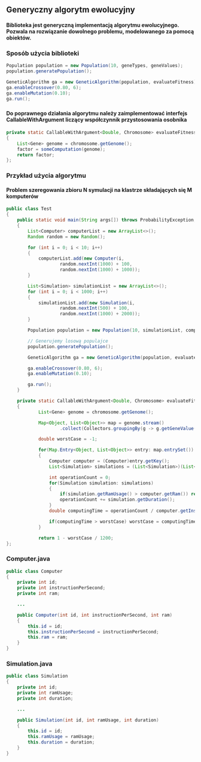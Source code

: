 ## Generyczny algorytm ewolucyjny
#### Biblioteka jest generyczną implementacją algorytmu ewolucyjnego. Pozwala na rozwiązanie dowolnego problemu, modelowanego za pomocą obiektów.
###
### Sposób użycia biblioteki
```java
Population population = new Population(10, geneTypes, geneValues);
population.generatePopulation();

GeneticAlgorithm ga = new GeneticAlgorithm(population, evaluateFitness);
ga.enableCrossover(0.80, 6);
ga.enableMutation(0.10);
ga.run();
```
###
#### Do poprawnego działania algorytmu należy zaimplementować interfejs CallableWithArgument liczący współczynnik przystosowania osobnika
```java
private static CallableWithArgument<Double, Chromosome> evaluateFitness = (chromosome) ->
{
    List<Gene> genome = chromosome.getGenome();
    factor = someComputation(genome);
    return factor;
};
```
###
### Przykład użycia algorytmu
#### Problem szeregowania zbioru N symulacji na klastrze składających się M komputerów
```java
public class Test
{
    public static void main(String args[]) throws ProbabilityException, ElitismException, ParentSizeException
    {
        List<Computer> computerList = new ArrayList<>();
        Random random = new Random();

        for (int i = 0; i < 10; i++)
        {
            computerList.add(new Computer(i,
                    random.nextInt(1000) + 100,
                    random.nextInt(1000) + 1000));
        }

        List<Simulation> simulationList = new ArrayList<>();
        for (int i = 0; i < 1000; i++)
        {
            simulationList.add(new Simulation(i,
                    random.nextInt(500) + 100,
                    random.nextInt(1000) + 2000));
        }

        Population population = new Population(10, simulationList, computerList);

        // Generujemy losową populajce
        population.generatePopulation();

        GeneticAlgorithm ga = new GeneticAlgorithm(population, evaluateFitness);

        ga.enableCrossover(0.80, 6);
        ga.enableMutation(0.10);

        ga.run();
    }

    private static CallableWithArgument<Double, Chromosome> evaluateFitness = (chromosome) ->
    {
            List<Gene> genome = chromosome.getGenome();

            Map<Object, List<Object>> map = genome.stream()
                    .collect(Collectors.groupingBy(g -> g.getGeneValue(), Collectors.mapping(g -> g.getGeneType(), Collectors.toList())));

            double worstCase = -1;

            for(Map.Entry<Object, List<Object>> entry: map.entrySet())
            {
                Computer computer = (Computer)entry.getKey();
                List<Simulation> simulations = (List<Simulation>)(List<?>)entry.getValue();

                int operationCount = 0;
                for(Simulation simulation: simulations)
                {
                    if(simulation.getRamUsage() > computer.getRam()) return 0.0;
                    operationCount += simulation.getDuration();
                }
                double computingTime = operationCount / computer.getInstructionPerSecond();

                if(computingTime > worstCase) worstCase = computingTime;
            }

            return 1 - worstCase / 1200;
};
```
####
### Computer.java
```java
public class Computer
{
    private int id;
    private int instructionPerSecond;
    private int ram;

    ...

    public Computer(int id, int instructionPerSecond, int ram)
    {
        this.id = id;
        this.instructionPerSecond = instructionPerSecond;
        this.ram = ram;
    }
}
```
####
### Simulation.java
```java
public class Simulation
{
    private int id;
    private int ramUsage;
    private int duration;

    ...

    public Simulation(int id, int ramUsage, int duration)
    {
        this.id = id;
        this.ramUsage = ramUsage;
        this.duration = duration;
    }
}
```

